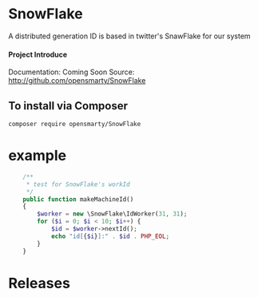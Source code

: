 # SnowFlake
A distributed generation ID is based in twitter's SnawFlake for our system

#### Project Introduce
Documentation: Coming Soon
Source: http://github.com/opensmarty/SnowFlake

To install via Composer
-----------------------
`composer require opensmarty/SnowFlake`

# example
```php
    /**
     * test for SnowFlake's workId
     */
    public function makeMachineId()
    {
        $worker = new \SnowFlake\IdWorker(31, 31);
        for ($i = 0; $i < 10; $i++) {
            $id = $worker->nextId();
            echo "id[{$i}]:" . $id . PHP_EOL;
        }
    }
```

# Releases

